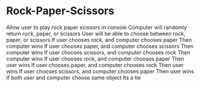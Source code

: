 # Rock-Paper-Scissors
Allow user to play rock paper scissors in console
Computer will randomly return rock, paper, or scissors
User will be able to choose between rock, paper, or scissors
If user chooses rock, and computer chooses paper
Then computer wins
If user chooses paper, and computer chooses scissors
Then computer wins
If user chooses scissors, and computer chooses rock
Then computer wins
If user chooses rock, and computer chooses paper
Then user wins
If user chooses paper, and computer chooses rock
Then user wins
If user chooses scissors, and computer chooses paper
Then user wins
If both user and computer choose same object
Its a tie